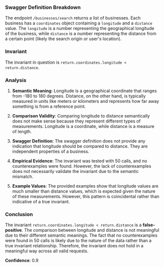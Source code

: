 ### Swagger Definition Breakdown
The endpoint `/businesses/search` returns a list of businesses. Each business has a `coordinates` object containing a `longitude` and a `distance` value. The `longitude` is a number representing the geographical longitude of the business, while `distance` is a number representing the distance from a certain point (likely the search origin or user's location).

### Invariant
The invariant in question is `return.coordinates.longitude < return.distance`.

### Analysis
1. **Semantic Meaning**: Longitude is a geographical coordinate that ranges from -180 to 180 degrees. Distance, on the other hand, is typically measured in units like meters or kilometers and represents how far away something is from a reference point.
   
2. **Comparison Validity**: Comparing longitude to distance semantically does not make sense because they represent different types of measurements. Longitude is a coordinate, while distance is a measure of length.

3. **Swagger Definition**: The swagger definition does not provide any indication that longitude should be compared to distance. They are independent properties of a business.

4. **Empirical Evidence**: The invariant was tested with 50 calls, and no counterexamples were found. However, the lack of counterexamples does not necessarily validate the invariant due to the semantic mismatch.

5. **Example Values**: The provided examples show that longitude values are much smaller than distance values, which is expected given the nature of these measurements. However, this pattern is coincidental rather than indicative of a true invariant.

### Conclusion
The invariant `return.coordinates.longitude < return.distance` is a **false-positive**. The comparison between longitude and distance is not meaningful due to their different semantic meanings. The fact that no counterexamples were found in 50 calls is likely due to the nature of the data rather than a true invariant relationship. Therefore, the invariant does not hold in a meaningful way across all valid requests.

**Confidence**: 0.9
